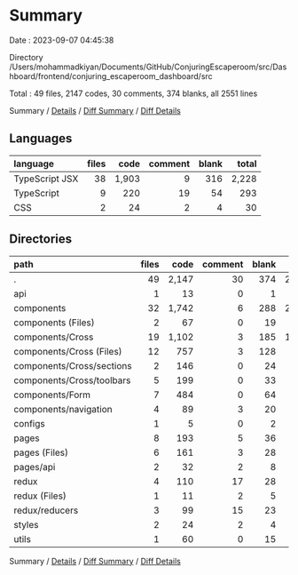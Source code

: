 # Summary

Date : 2023-09-07 04:45:38

Directory /Users/mohammadkiyan/Documents/GitHub/ConjuringEscaperoom/src/Dashboard/frontend/conjuring_escaperoom_dashboard/src

Total : 49 files,  2147 codes, 30 comments, 374 blanks, all 2551 lines

Summary / [Details](details.md) / [Diff Summary](diff.md) / [Diff Details](diff-details.md)

## Languages
| language | files | code | comment | blank | total |
| :--- | ---: | ---: | ---: | ---: | ---: |
| TypeScript JSX | 38 | 1,903 | 9 | 316 | 2,228 |
| TypeScript | 9 | 220 | 19 | 54 | 293 |
| CSS | 2 | 24 | 2 | 4 | 30 |

## Directories
| path | files | code | comment | blank | total |
| :--- | ---: | ---: | ---: | ---: | ---: |
| . | 49 | 2,147 | 30 | 374 | 2,551 |
| api | 1 | 13 | 0 | 1 | 14 |
| components | 32 | 1,742 | 6 | 288 | 2,036 |
| components (Files) | 2 | 67 | 0 | 19 | 86 |
| components/Cross | 19 | 1,102 | 3 | 185 | 1,290 |
| components/Cross (Files) | 12 | 757 | 3 | 128 | 888 |
| components/Cross/sections | 2 | 146 | 0 | 24 | 170 |
| components/Cross/toolbars | 5 | 199 | 0 | 33 | 232 |
| components/Form | 7 | 484 | 0 | 64 | 548 |
| components/navigation | 4 | 89 | 3 | 20 | 112 |
| configs | 1 | 5 | 0 | 2 | 7 |
| pages | 8 | 193 | 5 | 36 | 234 |
| pages (Files) | 6 | 161 | 3 | 28 | 192 |
| pages/api | 2 | 32 | 2 | 8 | 42 |
| redux | 4 | 110 | 17 | 28 | 155 |
| redux (Files) | 1 | 11 | 2 | 5 | 18 |
| redux/reducers | 3 | 99 | 15 | 23 | 137 |
| styles | 2 | 24 | 2 | 4 | 30 |
| utils | 1 | 60 | 0 | 15 | 75 |

Summary / [Details](details.md) / [Diff Summary](diff.md) / [Diff Details](diff-details.md)